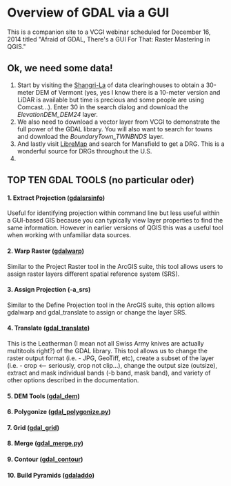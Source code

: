 # **Overview of GDAL via a GUI**

This is a companion site to a VCGI webinar scheduled for December 16, 2014 titled "Afraid of GDAL, There's a GUI For That: Raster Mastering in QGIS."

## **Ok, we need some data!**

1. Start by visiting the [Shangri-La](http://vcgi.vermont.gov/opendata) of data clearinghouses to obtain a 30-meter DEM of Vermont (yes, yes I know there is a 10-meter version and LiDAR is available but time is precious and some people are using Comcast...). Enter 30 in the search dialog and download the *ElevationDEM_DEM24* layer.
2. We also need to download a vector layer from VCGI to demonstrate the full power of the GDAL library. You will also want to search for towns and download the *BoundaryTown_TWNBNDS* layer.
3. And lastly visit [LibreMap](http://libremap.org/data/state/vermont/) and search for Mansfield to get a DRG. This is a wonderful source for DRGs throughout the U.S.
4. 

## **TOP TEN GDAL TOOLS (no particular oder)**
  
#### **1. Extract Projection** ([gdalsrsinfo](http://gdal.org/1.11/gdalsrsinfo.html))
Useful for identifying projection within command line but less useful within a GUI-based GIS because you can typically view layer properties to find the same information. However in earlier versions of QGIS this was a useful tool when working with unfamiliar data sources.
#### **2. Warp Raster** ([gdalwarp](http://gdal.org/1.11/gdalwarp.html))
Similar to the Project Raster tool in the ArcGIS suite, this tool allows users to assign raster layers different spatial reference system (SRS).
#### **3. Assign Projection** (-a_srs)
Similar to the Define Projection tool in the ArcGIS suite, this option allows gdalwarp and gdal_translate to assign or change the layer SRS. 
#### **4. Translate** ([gdal_translate](http://gdal.org/1.11/gdal_translate.html))
This is the Leatherman (I mean not all Swiss Army knives are actually multitools right?) of the GDAL library. This tool allows us to change the raster output format (i.e. - JPG, GeoTiff, etc), create a subset of the layer (i.e. - crop <-- seriously, crop not clip...), change the output size (outsize), extract and mask individual bands (-b band, mask band), and variety of other options described in the documentation.
#### **5. DEM Tools** ([gdal_dem](http://www.gdal.org/gdaldem.html))
#### **6. Polygonize** ([gdal_polygonize.py](http://www.gdal.org/gdal_polygonize.html))
#### **7. Grid** ([gdal_grid](http://www.gdal.org/gdal_grid.html))
#### **8. Merge** ([gdal_merge.py](http://www.gdal.org/gdal_merge.html))
#### **9. Contour** ([gdal_contour](http://www.gdal.org/gdal_contour.html))
#### **10. Build Pyramids** ([gdaladdo](http://www.gdal.org/gdaladdo.html))